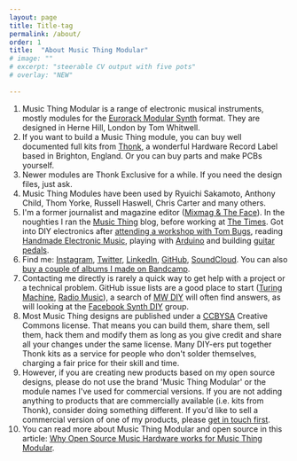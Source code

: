 ```yaml
---
layout: page
title: Title-tag
permalink: /about/
order: 1
title:  "About Music Thing Modular"
# image: ""
# excerpt: "steerable CV output with five pots" 
# overlay: "NEW"
 
---
```




1.  Music Thing Modular is a range of electronic musical instruments, mostly modules for the [Eurorack Modular Synth](http://performermag.com/best-instruments/best-music-keyboards-synth/how-to-build-eurorack-modular-synthesizer-system/) format. They are designed in Herne Hill, London by Tom Whitwell.
2.  If you want to build a Music Thing module, you can buy well documented full kits from [Thonk](https://www.thonk.co.uk/product-category/music-thing-modular/), a wonderful Hardware Record Label based in Brighton, England. Or you can buy parts and make PCBs yourself. 
2. Newer modules are Thonk Exclusive for a while. If you need the design files, just ask.  
3. Music Thing Modules have been used by Ryuichi Sakamoto, Anthony Child, Thom Yorke, Russell Haswell, Chris Carter and many others. 
3.  I'm a former journalist and magazine editor ([Mixmag & The Face](https://www.theguardian.com/media/2002/apr/17/pressandpublishing)). In the noughties I ran the [Music Thing](https://musicthing.blogspot.co.uk/) blog, before working at [The Times](https://www.theguardian.com/media/2010/jun/25/times-online-paywall-plans). Got into DIY electronics after [attending a workshop with Tom Bugs](https://musicthing.blogspot.co.uk/2008/11/tom-bugs-teaches-diy-synth-building-in.html), reading [Handmade Electronic Music](http://www.nicolascollins.com/handmade.htm), playing with [Arduino](https://www.instagram.com/p/VHjLL/) and building [guitar pedals](https://www.flickr.com/photos/71172892@N00/albums/72157624655807652).
4.  Find me: [Instagram](https://www.instagram.com/tomwhitwell/), [Twitter](https://twitter.com/TomWhitwell), [LinkedIn](https://www.linkedin.com/in/tomwhitwell/), [GitHub](https://github.com/TomWhitwell), [SoundCloud](https://soundcloud.com/musicthing). You can also [buy a couple of albums I made on Bandcamp](https://tomwhitwell.bandcamp.com/).
5.  Contacting me directly is rarely a quick way to get help with a project or a technical problem. GitHub issue lists are a good place to start ([Turing Machine](https://github.com/TomWhitwell/TuringMachine/issues?utf8=%E2%9C%93&q=is%3Aissue), [Radio Music](https://github.com/TomWhitwell/RadioMusic/issues?utf8=%E2%9C%93&q=is%3Aissue)), a search of [MW DIY](http://www.muffwiggler.com/forum/viewforum.php?f=17&sid=0faf4fc2cb2665da917959a38f315b35) will often find answers, as will looking at the [Facebook Synth DIY](https://www.facebook.com/groups/synthdiy/) group.
6.  Most Music Thing designs are published under a [CCBYSA](https://creativecommons.org/licenses/by-sa/2.0/uk/) Creative Commons license. That means you can build them, share them, sell them, hack them and modify them as long as you give credit and share all your changes under the same license. Many DIY-ers put together Thonk kits as a service for people who don't solder themselves, charging a fair price for their skill and time.
7.  However, if you are creating new products based on my open source designs, please do not use the brand 'Music Thing Modular' or the module names I've used for commercial versions. If you are not adding anything to products that are commercially available (i.e. kits from Thonk), consider doing something different. If you'd like to sell a commercial version of one of my products, please [get in touch first](mailto:tom@musicthing.co.uk?subject=Commercial&nbsp;Enquiry).
8.  You can read more about Music Thing Modular and open source in this article: [Why Open Source Music Hardware works for Music Thing Modular](https://medium.com/music-thing-modular-notes/why-open-source-music-hardware-works-for-music-thing-modular-6ac004ac4553).
